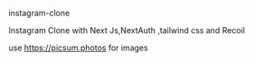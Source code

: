 instagram-clone

Instagram Clone with Next Js,NextAuth ,tailwind css and Recoil

use https://picsum.photos for images